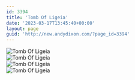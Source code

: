 ```yaml
---
id: 3394
title: 'Tomb Of Ligeia'
date: '2023-03-17T13:45:40+00:00'
layout: page
guid: 'http://new.andydixon.com/?page_id=3394'
---
```


![Tomb Of Ligeia](https://i0.wp.com/assets.g8x2.ldn.idrivee2-23.com/posters/Tomb%20Of%20Ligeia%2001.jpg?w=1200&ssl=1 "Tomb Of Ligeia")  
![Tomb Of Ligeia](https://i0.wp.com/assets.g8x2.ldn.idrivee2-23.com/posters/Tomb%20Of%20Ligeia%2002.jpg?w=1200&ssl=1 "Tomb Of Ligeia")  
![Tomb Of Ligeia](https://i0.wp.com/assets.g8x2.ldn.idrivee2-23.com/posters/Tomb%20Of%20Ligeia%2003.jpg?w=1200&ssl=1 "Tomb Of Ligeia")  
![Tomb Of Ligeia](https://i0.wp.com/assets.g8x2.ldn.idrivee2-23.com/posters/Tomb%20Of%20Ligeia%2004.jpg?w=1200&ssl=1 "Tomb Of Ligeia")